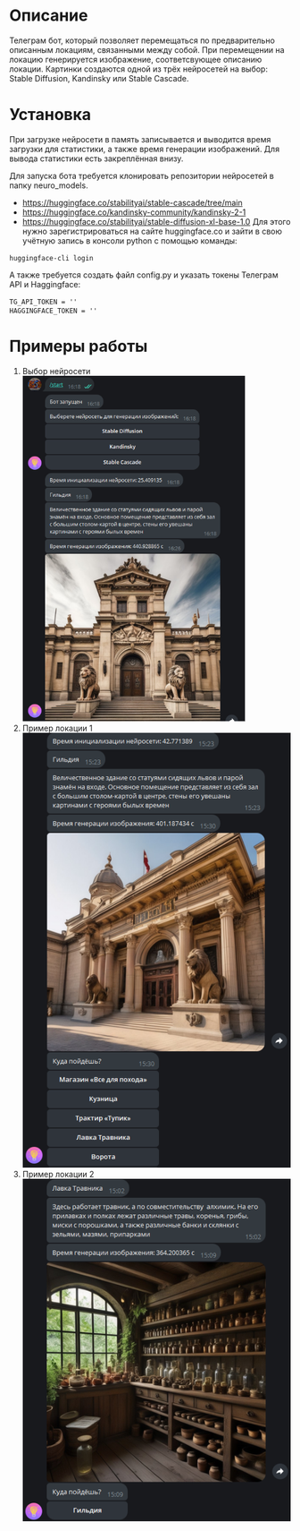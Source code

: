 # Описание
Телеграм бот, который позволяет перемещаться по предварительно 
описанным локациям, связанными между собой. При перемещении на 
локацию генерируется изображение, соответсвующее описанию локации. 
Картинки создаются одной из трёх нейросетей на выбор: Stable Diffusion, 
Kandinsky или Stable Cascade.

# Установка
При загрузке нейросети в память записывается и выводится время загрузки 
для статистики, а также время генерации изображений. Для вывода 
статистики есть закреплённая внизу.

Для запуска бота требуется клонировать репозитории нейросетей в папку 
neuro_models.
- https://huggingface.co/stabilityai/stable-cascade/tree/main
- https://huggingface.co/kandinsky-community/kandinsky-2-1
- https://huggingface.co/stabilityai/stable-diffusion-xl-base-1.0
Для этого нужно зарегистрироваться на сайте huggingface.co и зайти в 
свою учётную запись в консоли python с помощью команды: <br />
```
huggingface-cli login
```

А также требуется создать файл config.py и указать токены Телеграм API 
и Haggingface:
```
TG_API_TOKEN = ''
HAGGINGFACE_TOKEN = ''
```

# Примеры работы
1. Выбор нейросети <br />
![Image 1](./examples/example0.png)
2. Пример локации 1 <br />
![Image 2](./examples/example1.png)
3. Пример локации 2 <br />
![Image 3](./examples/example2.png)
